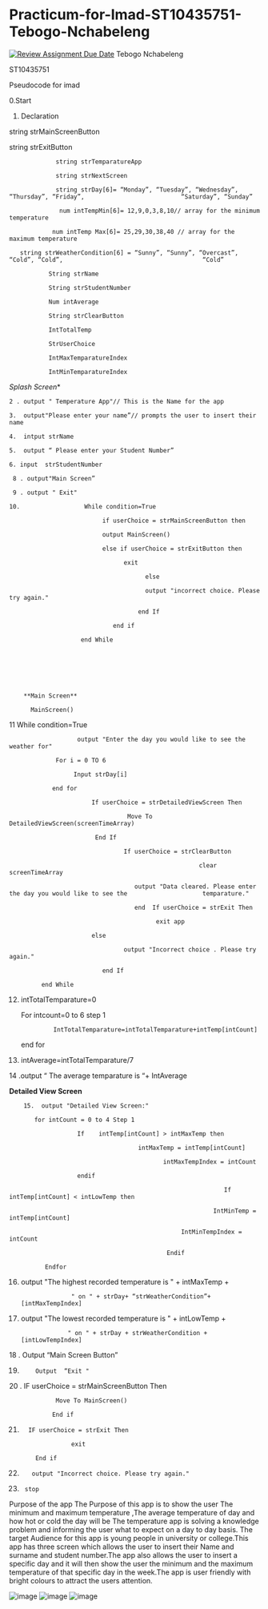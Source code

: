# Practicum-for-Imad-ST10435751-Tebogo-Nchabeleng
[![Review Assignment Due Date](https://classroom.github.com/assets/deadline-readme-button-24ddc0f5d75046c5622901739e7c5dd533143b0c8e959d652212380cedb1ea36.svg)](https://classroom.github.com/a/3YPsmhN4)
Tebogo Nchabeleng 

ST10435751 

Pseudocode for imad 

0.Start  

1. Declaration 

  string strMainScreenButton 

  string strExitButton  

                 string strTemparatureApp 

                 string strNextScreen 

                 string strDay[6]= “Monday”, “Tuesday”, “Wednesday”, “Thursday”, “Friday”, 			                 “Saturday”, “Sunday” 

                  num intTempMin[6]= 12,9,0,3,8,10// array for the minimum temperature 

                num intTemp Max[6]= 25,29,30,38,40 // array for the maximum temperature 

	   string strWeatherCondition[6] = “Sunny”, “Sunny”, “Overcast”, “Cold”, “Cold”,               						   “Cold”   

               String strName 

               String strStudentNumber 

               Num intAverage  

               String strClearButton 

               IntTotalTemp 

               StrUserChoice 

               IntMaxTemparatureIndex 

               IntMinTemparatureIndex 

                

 

     

 

 

 

 

*Splash Screen** 

 

    2 . output " Temperature App"// This is the Name for the app 

    3.  output"Please enter your name”// prompts the user to insert their name  

    4.  intput strName 

    5.  output “ Please enter your Student Number” 

    6. input  strStudentNumber  

     8 . output"Main Screen” 

     9 . output " Exit" 

    10.                  While condition=True 

                              if userChoice = strMainScreenButton then 

                              output MainScreen() 

                              else if userChoice = strExitButton then 

                                    exit 

                                          else 

                                          output "incorrect choice. Please try again." 

                                        end If 

                                 end if 

                        end While 

          

                   

   

        **Main Screen** 

          MainScreen() 

 

   11     While condition=True 

                       output "Enter the day you would like to see the weather for" 

                 For i = 0 TO 6 

                      Input strDay[i] 

                end for 

                           If userChoice = strDetailedViewScreen Then 

                                     Move To DetailedViewScreen(screenTimeArray) 

                            End If  

                                    If userChoice = strClearButton 

                                                         clear screenTimeArray 

                                       output "Data cleared. Please enter the day you would like to see the     				temparature." 

                                       end  If userChoice = strExit Then 

                                             exit app 

                           else 

                                    output "Incorrect choice . Please try again." 

                              end If 

             end While 

12.   intTotalTemparature=0 

         For intcount=0 to 6 step 1 

                   IntTotalTemparature=intTotalTemparature+intTemp[intCount] 

        end for 

13. intAverage=intTotalTemparature/7 

14 .output “ The average temparature is “+ IntAverage 

       

 

 

 

**Detailed View Screen** 

        15.  output "Detailed View Screen:" 

           for intCount = 0 to 4 Step 1  

                       If    intTemp[intCount] > intMaxTemp then 

                                        intMaxTemp = intTemp[intCount] 

                                               intMaxTempIndex = intCount  

                       endif 

                                                                If intTemp[intCount] < intLowTemp then 

                                                             IntMinTemp = intTemp[intCount] 

                                                    IntMinTempIndex = intCount  

                                                Endif 

              Endfor  

 16.    output "The highest recorded temperature is " + intMaxTemp +  

                          " on " + strDay+ “strWeatherCondition”+[intMaxTempIndex] 

 17. output "The lowest recorded temperature is " + intLowTemp +  

                      " on " + strDay + strWeatherCondition +[intLowTempIndex] 

 

 

  18 .  Output “Main Screen Button” 

  19.         Output  “Exit " 

 

 20 .        IF userChoice = strMainScreenButton Then 

                 Move To MainScreen() 

                End if 

 21.       IF userChoice = strExit Then 

                       exit 

             End if 

22.        output "Incorrect choice. Please try again." 

23.      stop

Purpose of the app
The Purpose of this app is to show the user The minimum and maximum temperature ,The average temperature of day and how hot or cold the day will be The temperature app is solving a knowledge problem and informing the user what to expect on a day to day basis. The target Audience for this app is young people in university or college.This app has three screen which allows the user to insert their Name and surname and student number.The app also allows the user to insert a specific day and it will then show the user the minimum and the maximum temperature of that specific day in the week.The app is user friendly with bright colours to attract the users attention. 
    
![image](https://github.com/VCPTA/haw1-imad5112-practicum-submission-Tebogo7777777777/assets/164181125/a165f5f7-a135-4bbb-ab69-1de6cabc2185)
![image](https://github.com/Tebogo7777777777/Practicum-for-Imad-ST10435751-Tebogo-Nchabeleng/assets/164181125/8bbaa956-67b8-40ad-8a9e-47a2067da065)
![image](https://github.com/Tebogo7777777777/Practicum-for-Imad-ST10435751-Tebogo-Nchabeleng/assets/164181125/c58ee392-7e2f-4900-8648-8ae5368cd555)




